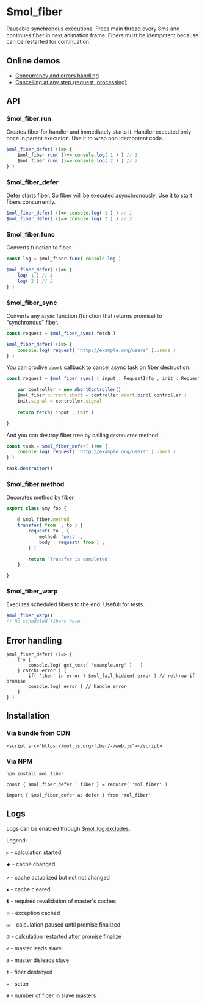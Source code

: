 # $mol_fiber

Pausable synchronous executions.
Frees main thread every 8ms and continues fiber in next animation frame.
Fibers must be idempotent because can be restarted for continuation.

## Online demos

- [Concurrency and errors handling](http://eigenmethod.github.io/mol/fiber/)
- [Cancelling at any step (request, processing)](http://plnkr.co/edit/pL1nQmIHrIojyV0GHtVH?p=preview)

## API

### $mol_fiber.run

Creates fiber for handler and immediately starts it.
Handler executed only once in parent execution.
Use it to wrap non idempotent code.

```typescript
$mol_fiber_defer( ()=> {
	$mol_fiber.run( ()=> console.log( 1 ) ) // 1
	$mol_fiber.run( ()=> console.log( 2 ) ) // 2
} )
```

### $mol_fiber_defer

Defer starts fiber.
So fiber will be executed asynchronously.
Use it to start fibers concurrently.

```typescript
$mol_fiber_defer( ()=> console.log( 1 ) ) // 1
$mol_fiber_defer( ()=> console.log( 2 ) ) // 2
```

### $mol_fiber.func

Converts function to fiber.

```typescript
const log = $mol_fiber.func( console.log )

$mol_fiber_defer( ()=> {
	log( 1 ) // 1
	log( 2 ) // 2
} )
```

### $mol_fiber_sync

Converts any `async` function (function that returns promise) to "synchronous" fiber.

```typescript
const request = $mol_fiber_sync( fetch )

$mol_fiber_defer( ()=> {
	console.log( request( 'http://example.org/users' ).users )
} )
```

You can prodive `abort` callback to cancel async task on fiber destruction:

```typescript
const request = $mol_fiber_sync( ( input : RequestInfo , init : RequestInit = {} )=> {

	var controller = new AbortController()
	$mol_fiber.current.abort = controller.abort.bind( controller )
	init.signal = controller.signal
		
	return fetch( input , init )

}
```

And you can destroy fiber tree by calling `destructor` method:

```typescript
const task = $mol_fiber_defer( ()=> {
	console.log( request( 'http://example.org/users' ).users )
} )

task.destructor()
```

### $mol_fiber.method

Decorates method by fiber.

```typescript
export class $my_foo {

	@ $mol_fiber.method
	transfer( from  , to ) {
		request( to , {
			method: 'post' ,
			body : request( from ) ,
		} )

		return 'Transfer is completed'
	}

}
```

### $mol_fiber_warp

Executes scheduled fibers to the end. Usefull for tests.

```typescript
$mol_fiber_warp()
// No scheduled fibers here
```

## Error handling

```
$mol_fiber_defer( ()=> {
	try {
		console.log( get_text( 'example.org' )	 )
	} catch( error ) {
		if( 'then' in error ) $mol_fail_hidden( error ) // rethrow if promise
		console.log( error ) // handle error
	}
} )
```

## Installation

### Via bundle from CDN

```
<script src="https://mol.js.org/fiber/-/web.js"></script>
```

### Via NPM

```
npm install mol_fiber
```

```
const { $mol_fiber_defer : fiber } = require( 'mol_fiber' )
```

```
import { $mol_fiber_defer as defer } from 'mol_fiber'
```

## Logs

Logs can be enabled through [$mol_log.excludes](../log2).

Legend:

`▷` - calculation started

`🠈` - cache changed

`✔` - cache actualized but not not changed

`✘` - cache cleared

`�` - required revalidation of master's caches 

`🔥` - exception cached

`💤` - calculation paused until promise finalized

`⏰` - calculation restarted after promise finalize

`☍` - master leads slave

`☌` - master disleads slave

`🕱` - fiber destroyed

`=` - setter

`#` - number of fiber in slave masters
